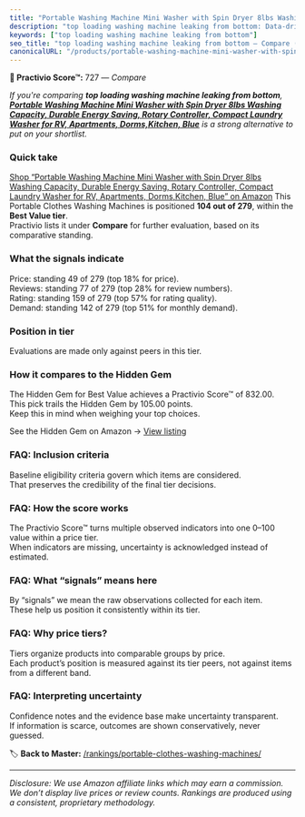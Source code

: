 ```yaml
---
title: "Portable Washing Machine Mini Washer with Spin Dryer 8lbs Washing Capacity, Durable Energy Saving, Rotary Controller, Compact Laundry Washer for RV, Apartments, Dorms,Kitchen, Blue"
description: "top loading washing machine leaking from bottom: Data-driven ranking using the Practivio Score™. Positioned by quality, value, demand, findability, momentum."
keywords: ["top loading washing machine leaking from bottom"]
seo_title: "top loading washing machine leaking from bottom — Compare (2025)"
canonicalURL: "/products/portable-washing-machine-mini-washer-with-spin-dryer-8lbs-washing-capacity-durable-energy-saving-rotary-controller-compact-laundry-washer-for-rv-apartments-dormskitchen-blue-B07R7TR6KF/"
---
```


**🛒 Practivio Score™:** 727 — _Compare_


*If you're comparing **top loading washing machine leaking from bottom**, **[Portable Washing Machine Mini Washer with Spin Dryer 8lbs Washing Capacity, Durable Energy Saving, Rotary Controller, Compact Laundry Washer for RV, Apartments, Dorms,Kitchen, Blue](https://www.amazon.com/dp/B07R7TR6KF?tag=practivio-20)** is a strong alternative to put on your shortlist.*
### Quick take
[Shop “Portable Washing Machine Mini Washer with Spin Dryer 8lbs Washing Capacity, Durable Energy Saving, Rotary Controller, Compact Laundry Washer for RV, Apartments, Dorms,Kitchen, Blue” on Amazon](https://www.amazon.com/dp/B07R7TR6KF?tag=practivio-20)
This Portable Clothes Washing Machines is positioned **104 out of 279**, within the **Best Value tier**.  
Practivio lists it under **Compare** for further evaluation, based on its comparative standing.

### What the signals indicate
Price: standing 49 of 279 (top 18% for price).  
Reviews: standing 77 of 279 (top 28% for review numbers).  
Rating: standing 159 of 279 (top 57% for rating quality).  
Demand: standing 142 of 279 (top 51% for monthly demand).

### Position in tier
Evaluations are made only against peers in this tier.

### How it compares to the Hidden Gem
The Hidden Gem for Best Value achieves a Practivio Score™ of 832.00.  
This pick trails the Hidden Gem by 105.00 points.  
Keep this in mind when weighing your top choices.  

See the Hidden Gem on Amazon → [View listing](https://www.amazon.com/dp/B01N68XF0O?tag=practivio-20)

### FAQ: Inclusion criteria
Baseline eligibility criteria govern which items are considered.  
That preserves the credibility of the final tier decisions.

### FAQ: How the score works
The Practivio Score™ turns multiple observed indicators into one 0–100 value within a price tier.  
When indicators are missing, uncertainty is acknowledged instead of estimated.

### FAQ: What “signals” means here
By “signals” we mean the raw observations collected for each item.  
These help us position it consistently within its tier.

### FAQ: Why price tiers?
Tiers organize products into comparable groups by price.  
Each product’s position is measured against its tier peers, not against items from a different band.

### FAQ: Interpreting uncertainty
Confidence notes and the evidence base make uncertainty transparent.  
If information is scarce, outcomes are shown conservatively, never guessed.

<!-- Missing template for Compare/CompareWithinPriceClass -->


🏷️ **Back to Master:** [/rankings/portable-clothes-washing-machines/](/rankings/portable-clothes-washing-machines/)

---
_Disclosure: We use Amazon affiliate links which may earn a commission. We don’t display live prices or review counts. Rankings are produced using a consistent, proprietary methodology._
